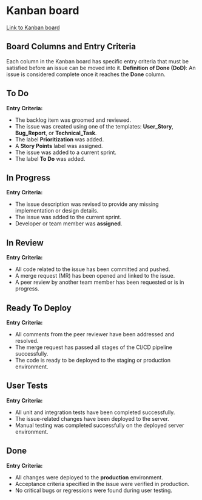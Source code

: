 # Kanban board
[Link to Kanban board](https://gitlab.pg.innopolis.university/p.khramov/innolyceum/-/boards)

## Board Columns and Entry Criteria

Each column in the Kanban board has specific entry criteria that must be satisfied before an issue can be moved into it. 
**Definition of Done (DoD)**: An issue is considered complete once it reaches the **Done** column.

## To Do
**Entry Criteria:**
- The backlog item was groomed and reviewed.
- The issue was created using one of the templates: **User_Story**, **Bug_Report**, or **Technical_Task**.
- The label **Prioritization** was added.
- A **Story Points** label was assigned.
- The issue was added to a current sprint.
- The label **To Do** was added.

## In Progress
**Entry Criteria:**
- The issue description was revised to provide any missing implementation or design details.
- The issue was added to the current sprint.
- Developer or team member was **assigned**.

## In Review
**Entry Criteria:**
- All code related to the issue has been committed and pushed.
- A merge request (MR) has been opened and linked to the issue.
- A peer review by another team member has been requested or is in progress.

## Ready To Deploy
**Entry Criteria:**
- All comments from the peer reviewer have been addressed and resolved.
- The merge request has passed all stages of the CI/CD pipeline successfully.
- The code is ready to be deployed to the staging or production environment.

## User Tests
**Entry Criteria:**
- All unit and integration tests have been completed successfully.
- The issue-related changes have been deployed to the server.
- Manual testing was completed successfully on the deployed server environment.

## Done
**Entry Criteria:**
- All changes were deployed to the **production** environment.
- Acceptance criteria specified in the issue were verified in production.
- No critical bugs or regressions were found during user testing.